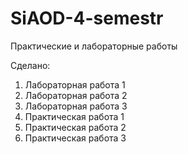 # SiAOD-4-semestr
Практические и лабораторные работы

 Сделано:
1) Лабораторная работа 1
2) Лабораторная работа 2
3) Лабораторная работа 3
4) Практическая работа 1
5) Практическая работа 2
6) Практическая работа 3
